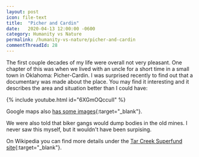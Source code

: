 ```yaml
---
layout: post
icon: file-text
title:  "Picher and Cardin"
date:   2020-04-13 12:00:00 -0600
category: Humanity vs Nature
permalink: /humanity-vs-nature/picher-and-cardin
commentThreadId: 28
---
```


The first couple decades of my life were overall not very pleasant. One chapter of this was when we lived with an uncle for a short time in a small town in Oklahoma: Picher-Cardin. I was surprised recently to find out that a documentary was made about the place. You may find it interesting and it describes the area and situation better than I could have:

{% include youtube.html id="6XGmOQccuII" %}

Google maps also [has some images](https://www.google.com/maps/place/Picher-cardin,+OK/@36.947349,-94.8311885,3a,75y,100h,90t/data=!3m8!1e1!3m6!1sAF1QipPT-k5rDtC74ko4G4N37b8unpHX9QET5U2U62Wp!2e10!3e11!6shttps:%2F%2Flh5.googleusercontent.com%2Fp%2FAF1QipPT-k5rDtC74ko4G4N37b8unpHX9QET5U2U62Wp%3Dw86-h86-k-no-pi6.069931-ya347.2374-ro3.1031055-fo100!7i5376!8i2688!4m13!1m7!3m6!1s0x87c810fa5f96903b:0xdf574dc020f66982!2sPicher-cardin,+OK!3b1!8m2!3d36.9737678!4d-94.8416936!3m4!1s0x87c810fa5f96903b:0xdf574dc020f66982!8m2!3d36.9737678!4d-94.8416936){:target="_blank"}.

We were also told that biker gangs would dump bodies in the old mines. I never saw this myself, but it wouldn't have been surpising.

On Wikipedia you can find more details under the [Tar Creek Superfund site](https://en.wikipedia.org/wiki/Tar_Creek_Superfund_site){:target="_blank"}.
